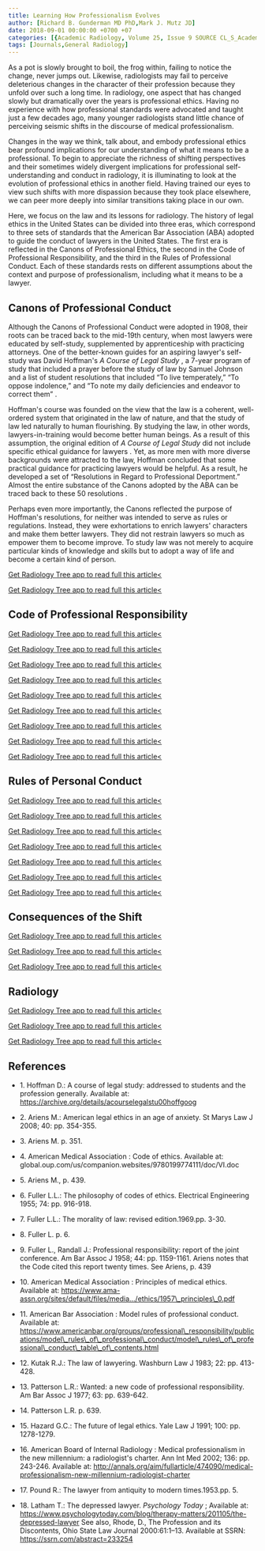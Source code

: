```yaml
---
title: Learning How Professionalism Evolves
author: [Richard B. Gunderman MD PhD,Mark J. Mutz JD]
date: 2018-09-01 00:00:00 +0700 +07
categories: [{Academic Radiology, Volume 25, Issue 9 SOURCE CL_S_AcademicRadiologyVolume25Issue9 1}]
tags: [Journals,General Radiology]
---
```

As a pot is slowly brought to boil, the frog within, failing to notice the change, never jumps out. Likewise, radiologists may fail to perceive deleterious changes in the character of their profession because they unfold over such a long time. In radiology, one aspect that has changed slowly but dramatically over the years is professional ethics. Having no experience with how professional standards were advocated and taught just a few decades ago, many younger radiologists stand little chance of perceiving seismic shifts in the discourse of medical professionalism.

Changes in the way we think, talk about, and embody professional ethics bear profound implications for our understanding of what it means to be a professional. To begin to appreciate the richness of shifting perspectives and their sometimes widely divergent implications for professional self-understanding and conduct in radiology, it is illuminating to look at the evolution of professional ethics in another field. Having trained our eyes to view such shifts with more dispassion because they took place elsewhere, we can peer more deeply into similar transitions taking place in our own.

Here, we focus on the law and its lessons for radiology. The history of legal ethics in the United States can be divided into three eras, which correspond to three sets of standards that the American Bar Association (ABA) adopted to guide the conduct of lawyers in the United States. The first era is reflected in the Canons of Professional Ethics, the second in the Code of Professional Responsibility, and the third in the Rules of Professional Conduct. Each of these standards rests on different assumptions about the context and purpose of professionalism, including what it means to be a lawyer.

## Canons of Professional Conduct

Although the Canons of Professional Conduct were adopted in 1908, their roots can be traced back to the mid-19th century, when most lawyers were educated by self-study, supplemented by apprenticeship with practicing attorneys. One of the better-known guides for an aspiring lawyer's self-study was David Hoffman's _A Course of Legal Study_ , a 7-year program of study that included a prayer before the study of law by Samuel Johnson and a list of student resolutions that included “To live temperately,” “To oppose indolence,” and “To note my daily deficiencies and endeavor to correct them” .

Hoffman's course was founded on the view that the law is a coherent, well-ordered system that originated in the law of nature, and that the study of law led naturally to human flourishing. By studying the law, in other words, lawyers-in-training would become better human beings. As a result of this assumption, the original edition of _A Course of Legal Study_ did not include specific ethical guidance for lawyers . Yet, as more men with more diverse backgrounds were attracted to the law, Hoffman concluded that some practical guidance for practicing lawyers would be helpful. As a result, he developed a set of “Resolutions in Regard to Professional Deportment.” Almost the entire substance of the Canons adopted by the ABA can be traced back to these 50 resolutions .

Perhaps even more importantly, the Canons reflected the purpose of Hoffman's resolutions, for neither was intended to serve as rules or regulations. Instead, they were exhortations to enrich lawyers' characters and make them better lawyers. They did not restrain lawyers so much as empower them to become improve. To study law was not merely to acquire particular kinds of knowledge and skills but to adopt a way of life and become a certain kind of person.

[Get Radiology Tree app to read full this article<](https://clinicalpub.com/app)

[Get Radiology Tree app to read full this article<](https://clinicalpub.com/app)

## Code of Professional Responsibility

[Get Radiology Tree app to read full this article<](https://clinicalpub.com/app)

[Get Radiology Tree app to read full this article<](https://clinicalpub.com/app)

[Get Radiology Tree app to read full this article<](https://clinicalpub.com/app)

[Get Radiology Tree app to read full this article<](https://clinicalpub.com/app)

[Get Radiology Tree app to read full this article<](https://clinicalpub.com/app)

[Get Radiology Tree app to read full this article<](https://clinicalpub.com/app)

[Get Radiology Tree app to read full this article<](https://clinicalpub.com/app)

[Get Radiology Tree app to read full this article<](https://clinicalpub.com/app)

[Get Radiology Tree app to read full this article<](https://clinicalpub.com/app)

## Rules of Personal Conduct

[Get Radiology Tree app to read full this article<](https://clinicalpub.com/app)

[Get Radiology Tree app to read full this article<](https://clinicalpub.com/app)

[Get Radiology Tree app to read full this article<](https://clinicalpub.com/app)

[Get Radiology Tree app to read full this article<](https://clinicalpub.com/app)

[Get Radiology Tree app to read full this article<](https://clinicalpub.com/app)

[Get Radiology Tree app to read full this article<](https://clinicalpub.com/app)

[Get Radiology Tree app to read full this article<](https://clinicalpub.com/app)

## Consequences of the Shift

[Get Radiology Tree app to read full this article<](https://clinicalpub.com/app)

[Get Radiology Tree app to read full this article<](https://clinicalpub.com/app)

[Get Radiology Tree app to read full this article<](https://clinicalpub.com/app)

## Radiology

[Get Radiology Tree app to read full this article<](https://clinicalpub.com/app)

[Get Radiology Tree app to read full this article<](https://clinicalpub.com/app)

[Get Radiology Tree app to read full this article<](https://clinicalpub.com/app)

## References

- 1\. Hoffman D.: A course of legal study: addressed to students and the profession generally. Available at: https://archive.org/details/acourselegalstu00hoffgoog

- 2\. Ariens M.: American legal ethics in an age of anxiety. St Marys Law J 2008; 40: pp. 354-355.


- 3\.  Ariens M. p. 351.


- 4\. American Medical Association : Code of ethics. Available at: global.oup.com/us/companion.websites/9780199774111/doc/VI.doc

- 5\.  Ariens M., p. 439.


- 6\. Fuller L.L.: The philosophy of codes of ethics. Electrical Engineering 1955; 74: pp. 916-918.


- 7\. Fuller L.L.: The morality of law: revised edition.1969.pp. 3-30.


- 8\.  Fuller L. p. 6.


- 9\. Fuller L., Randall J.: Professional responsibility: report of the joint conference. Am Bar Assoc J 1958; 44: pp. 1159-1161. Ariens notes that the Code cited this report twenty times. See Ariens, p. 439


- 10\. American Medical Association : Principles of medical ethics. Available at: https://www.ama-assn.org/sites/default/files/media…/ethics/1957\_principles\_0.pdf

- 11\. American Bar Association : Model rules of professional conduct. Available at: https://www.americanbar.org/groups/professional\_responsibility/publications/model\_rules\_of\_professional\_conduct/model\_rules\_of\_professional\_conduct\_table\_of\_contents.html

- 12\. Kutak R.J.: The law of lawyering. Washburn Law J 1983; 22: pp. 413-428.


- 13\. Patterson L.R.: Wanted: a new code of professional responsibility. Am Bar Assoc J 1977; 63: pp. 639-642.


- 14\.  Patterson L.R. p. 639.


- 15\. Hazard G.C.: The future of legal ethics. Yale Law J 1991; 100: pp. 1278-1279.


- 16\. American Board of Internal Radiology : Medical professionalism in the new millennium: a radiologist's charter. Ann Int Med 2002; 136: pp. 243-246. Available at: http://annals.org/aim/fullarticle/474090/medical-professionalism-new-millennium-radiologist-charter

- 17\. Pound R.: The lawyer from antiquity to modern times.1953.pp. 5.


- 18\. Latham T.: The depressed lawyer. _Psychology Today_ ; Available at: https://www.psychologytoday.com/blog/therapy-matters/201105/the-depressed-lawyer See also, Rhode, D., The Profession and its Discontents, Ohio State Law Journal 2000:61:1–13. Available at SSRN: https://ssrn.com/abstract=233254